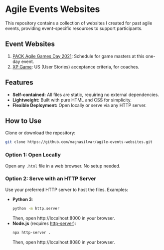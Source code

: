# Agile Events Websites

This repository contains a collection of websites I created for past agile events, providing event-specific resources to support participants.

## Event Websites

1. [PACK Agile Games Day 2021](pagd21/README.md): Schedule for game masters at this one-day event.
2. [XP Game](xpgame/README.md): US (User Stories) acceptance criteria, for coaches.

## Features

* **Self-contained:** All files are static, requiring no external dependencies.
* **Lightweight:** Built with pure HTML and CSS for simplicity.
* **Flexible Deployment:** Open locally or serve via any HTTP server.

## How to Use

Clone or download the repository:
```bash
git clone https://github.com/magnasilvar/agile-events-websites.git
```

### Option 1: Open Locally

Open any `.html` file in a web browser. No setup needed.

### Option 2: Serve with an HTTP Server

Use your preferred HTTP server to host the files. Examples:
* **Python 3**:
  ```bash
  python -m http.server
  ```
  Then, open http://localhost:8000 in your browser.
* **Node.js** (requires [http-server](https://www.npmjs.com/package/http-server)):
  ```bash
  npx http-server .
  ```
  Then, open http://localhost:8080 in your browser.
